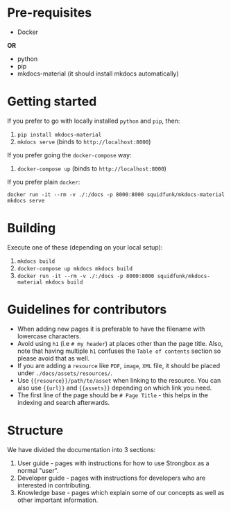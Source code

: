 # Pre-requisites

* Docker

**OR**

* python
* pip
* mkdocs-material (it should install mkdocs automatically)

# Getting started

If you prefer to go with locally installed `python` and `pip`, then:

1. `pip install mkdocs-material`
2. `mkdocs serve` (binds to `http://localhost:8000`)

If you prefer going the `docker-compose` way:

1. `docker-compose up` (binds to `http://localhost:8000`)

If you prefer plain `docker`:

`docker run -it --rm -v ./:/docs -p 8000:8000 squidfunk/mkdocs-material mkdocs serve`

# Building 

Execute one of these (depending on your local setup):

1. `mkdocs build`
2. `docker-compose up mkdocs mkdocs build`
3. `docker run -it --rm -v ./:/docs -p 8000:8000 squidfunk/mkdocs-material mkdocs build`

# Guidelines for contributors

* When adding new pages it is preferable to have the filename with lowercase characters.
* Avoid using `h1` (i.e `# my header`) at places other than the page title. Also, note that having multiple `h1` 
  confuses the `Table of contents` section so please avoid that as well.
* If you are adding a `resource` like `PDF`, `image`, `XML` file, it should be placed under `./docs/assets/resources/`.
* Use `{{resource}}/path/to/asset` when linking to the resource. You can also use `{{url}}` and ``{{assets}}`` depending
  on which link you need.
* The first line of the page should be `# Page Title` - this helps in the indexing and search afterwards.

# Structure

We have divided the documentation into 3 sections:

1. User guide - pages with instructions for how to use Strongbox as a normal "user".
2. Developer guide - pages with instructions for developers who are interested in contributing.
3. Knowledge base - pages which explain some of our concepts as well as other important information.
